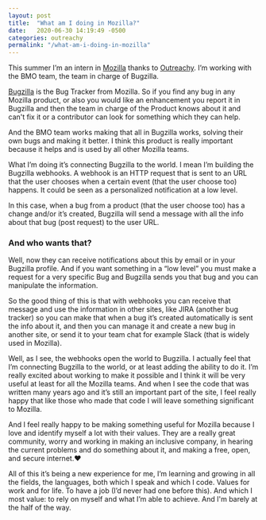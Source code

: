 ```yaml
---
layout: post
title:  "What am I doing in Mozilla?"
date:   2020-06-30 14:19:49 -0500
categories: outreachy
permalink: "/what-am-i-doing-in-mozilla"
---
```

This summer I’m an intern in <a href="https://www.mozilla.org/en-US/exp/">Mozilla</a> thanks to <a href="https://www.outreachy.org/">Outreachy</a>. I’m working with the BMO team, the team in charge of Bugzilla.

<a href="https://bugzilla.mozilla.org/home">Bugzilla</a> is the Bug Tracker from Mozilla. So if you find any bug in any Mozilla product, or also you would like an enhancement you report it in Bugzilla and then the team in charge of the Product knows about it and can't fix it or a contributor can look for something which they can help. 

And the BMO team works making that all in Bugzilla works, solving their own bugs and making it better. I think this product is really important because it helps and is used by all other Mozilla teams.

What I’m doing it’s connecting Bugzilla to the world. I mean I’m building the Bugzilla webhooks. A webhook is an HTTP request that is sent to an URL that the user chooses when a certain event (that the user choose too) happens. It could be seen as a personalized notification at a low level.

In this case, when a bug from a product (that the user choose too) has a change and/or it’s created, Bugzilla will send a message with all the info about that bug (post request) to the user URL. 

<h3>And who wants that?</h3>

Well, now they can receive notifications about this by email or in your Bugzilla profile. And if you want something in a “low level” you must make a request for a very specific Bug and Bugzilla sends you that bug and you can manipulate the information. 

So the good thing of this is that with webhooks you can receive that message and use the information in other sites, like JIRA (another bug tracker) so you can make that when a bug it’s created automatically is sent the info about it, and then you can manage it and create a new bug in another site, or send it to your team chat for example Slack (that is widely used in Mozilla).

Well, as I see, the webhooks open the world to Bugzilla. I actually feel that I’m connecting Bugzilla to the world, or at least adding the ability to do it. I’m really excited about working to make it possible and I think it will be very useful at least for all the Mozilla teams. And when I see the code that was written many years ago and it’s still an important part of the site, I feel really happy that like those who made that code I will leave something significant to Mozilla.

And I feel really happy to be making something useful for Mozilla because I love and identify myself a lot with their values. They are a really great community, worry and working in making an inclusive company, in hearing the current problems and do something about it, and making a free, open, and secure internet.❤

All of this it’s being a new experience for me, I’m learning and growing in all the fields, the languages, both which I speak and which I code. Values for work and for life. To have a job (I’d never had one before this). And which I most value: to rely on myself and what I’m able to achieve. And I'm barely at the half of the way.
